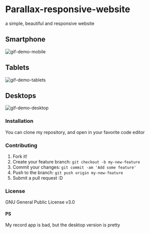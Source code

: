 # Parallax-responsive-website
a simple, beautiful and responsive website

## Smartphone
![gif-demo-mobile](./gitignore/smartphone.gif)

## Tablets
![gif-demo-tablets](./gitignore/tablet.gif)

## Desktops
![gif-demo-desktop](./gitignore/desktop.gif)

### Installation
You can clone my repository, and open in your favorite code editor

### Contributing
1. Fork it!
2. Create your feature branch: `git checkout -b my-new-feature`
3. Commit your changes: `git commit -am 'Add some feature'`
4. Push to the branch: `git push origin my-new-feature`
5. Submit a pull request :D

### License
GNU General Public License v3.0

#### PS
My record app is bad, but the desktop version is pretty 
